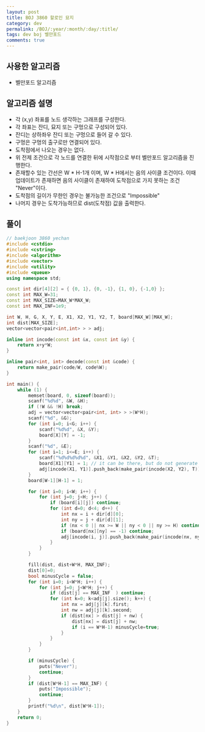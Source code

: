 ```yaml
---
layout: post
title: BOJ 3860 할로인 묘지
category: dev
permalink: /BOJ/:year/:month/:day/:title/
tags: dev boj 벨만포드
comments: true
---
```

## 사용한 알고리즘
- 벨만포드 알고리즘

## 알고리즘 설명
- 각 (x,y) 좌표를 노드 생각하는 그래프를 구성한다.
- 각 좌표는 잔디, 묘지 또는 구멍으로 구성되어 있다.
- 잔디는 상하좌우 잔디 또는 구멍으로 들어 갈 수 있다.
- 구멍은 구멍의 출구로만 연결되어 있다.
- 도착점에서 나오는 경우는 없다.
- 위 전제 조건으로 각 노드를 연결한 뒤에 시작점으로 부터 벨만포드 알고리즘을 진행한다.
- 존재할수 있는 간선은 W * H-1개 이며, W * H에서는 음의 사이클 조건이다. 이때 업데이트가 존재하면 음의 사이클이 존재하여 도착점으로 가지 못하는 조건 "Never"이다.
- 도착점의 길이가 무한인 경우는 불가능한 조건으로 "Impossible"
- 나머지 경우는 도착가능하므로 dist(도착점) 값을 출력한다.

## 풀이
```c++
// baekjoon 3860 yechan
#include <cstdio>
#include <cstring>
#include <algorithm>
#include <vector>
#include <utility>
#include <queue>
using namespace std;

const int dir[4][2] = { {0, 1}, {0, -1}, {1, 0}, {-1,0} };
const int MAX_W=31;
const int MAX_SIZE=MAX_W*MAX_W;
const int MAX_INF=1e9;

int W, H, G, X, Y, E, X1, X2, Y1, Y2, T, board[MAX_W][MAX_W];
int dist[MAX_SIZE];
vector<vector<pair<int,int> > > adj;

inline int incode(const int &x, const int &y) {
	return x+y*W;
}

inline pair<int, int> decode(const int &code) {
	return make_pair(code/W, code%W);
}

int main() {
	while (1) {
		memset(board, 0, sizeof(board));
		scanf("%d%d", &W, &H);
		if (!W && !H) break;
		adj = vector<vector<pair<int, int> > >(W*H);
		scanf("%d", &G);
		for (int i=0; i<G; i++) {
			scanf("%d%d", &X, &Y);
			board[X][Y] = -1;
		}
		scanf("%d", &E);
		for (int i=1; i<=E; i++) {
			scanf("%d%d%d%d%d", &X1, &Y1, &X2, &Y2, &T);
			board[X1][Y1] = 1; // it can be there, but do not generate output flow [ 1 ]
			adj[incode(X1, Y1)].push_back(make_pair(incode(X2, Y2), T));
		}
		board[W-1][H-1] = 1;

		for (int i=0; i<W; i++) {
			for (int j=0; j<H; j++) {
				if (board[i][j]) continue;
				for (int d=0; d<4; d++) {
					int nx = i + dir[d][0];
					int ny = j + dir[d][1];
					if (nx < 0 || nx >= W || ny < 0 || ny >= H) continue;
					if (board[nx][ny] == -1) continue;
					adj[incode(i, j)].push_back(make_pair(incode(nx, ny), 1));
				}
			}
		}

		fill(dist, dist+W*H, MAX_INF);
		dist[0]=0;
		bool minusCycle = false;
		for (int i=0; i<W*H; i++) {
			for (int j=0; j<W*H; j++) {
				if (dist[j] == MAX_INF	) continue;
				for (int k=0; k<adj[j].size(); k++) {
					int nx = adj[j][k].first;
					int nw = adj[j][k].second;
					if (dist[nx] > dist[j] + nw) {
						dist[nx] = dist[j] + nw;
						if (i == W*H-1) minusCycle=true;
					}
				}
			}
		}

		if (minusCycle) {
			puts("Never");
			continue;
		}
		if (dist[W*H-1] == MAX_INF) {
			puts("Impossible");
			continue;
		}
		printf("%d\n", dist[W*H-1]);
	}
	return 0;
}
```
